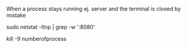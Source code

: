  When a process stays running ej. server and the terminal is closed by mistake
 
 
 sudo netstat -ltnp | grep -w ':8080'

 kill -9 numberofprocess
 